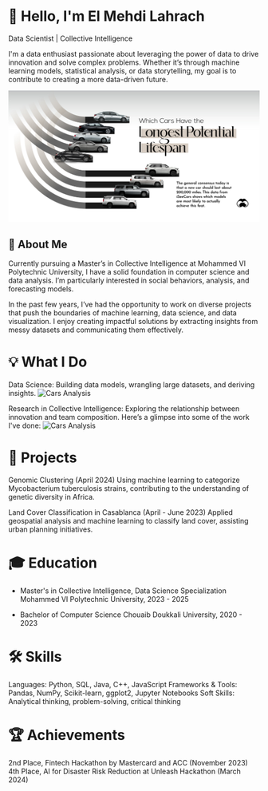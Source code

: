# 👋 Hello, I'm El Mehdi Lahrach
Data Scientist | Collective Intelligence

I'm a data enthusiast passionate about leveraging the power of data to drive innovation and solve complex problems. Whether it’s through machine learning models, statistical analysis, or data storytelling, my goal is to contribute to creating a more data-driven future.

![Cars Analysis](assests/Longest-Lasting-Cars_Shareable.jpg)


## 🚀 About Me
Currently pursuing a Master’s in Collective Intelligence at Mohammed VI Polytechnic University, I have a solid foundation in computer science and data analysis. I’m particularly interested in social behaviors,  analysis, and forecasting models.

In the past few years, I’ve had the opportunity to work on diverse projects that push the boundaries of machine learning, data science, and data visualization. I enjoy creating impactful solutions by extracting insights from messy datasets and communicating them effectively.

# 💡 What I Do
Data Science: Building data models, wrangling large datasets, and deriving insights.
![Cars Analysis](assests/pexels-photo.jpeg.jpg)

Research in Collective Intelligence: Exploring the relationship between innovation and team composition.
Here’s a glimpse into some of the work I've done:
![Cars Analysis](assests/team_comp.jpg)

# 🔬 Projects
Genomic Clustering (April 2024)
Using machine learning to categorize Mycobacterium tuberculosis strains, contributing to the understanding of genetic diversity in Africa.

Land Cover Classification in Casablanca (April - June 2023)
Applied geospatial analysis and machine learning to classify land cover, assisting urban planning initiatives.

# 🎓 Education
- Master's in Collective Intelligence, Data Science Specialization
Mohammed VI Polytechnic University, 2023 - 2025

- Bachelor of Computer Science
Chouaib Doukkali University, 2020 - 2023

# 🛠️ Skills
Languages: Python, SQL, Java, C++, JavaScript
Frameworks & Tools: Pandas, NumPy, Scikit-learn, ggplot2, Jupyter Notebooks
Soft Skills: Analytical thinking, problem-solving, critical thinking

# 🏆 Achievements
2nd Place, Fintech Hackathon by Mastercard and ACC (November 2023)
4th Place, AI for Disaster Risk Reduction at Unleash Hackathon (March 2024)
